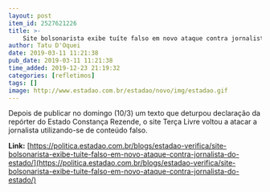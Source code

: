 ```yaml
---
layout: post
item_id: 2527621226
title: >-
    Site bolsonarista exibe tuíte falso em novo ataque contra jornalista do Estado
author: Tatu D'Oquei
date: 2019-03-11 11:21:38
pub_date: 2019-03-11 11:21:38
time_added: 2019-12-23 21:19:32
categories: [refletimos]
tags: []
image: http://www.estadao.com.br/estadao/novo/img/estadao.gif
---
```


Depois de publicar no domingo (10/3) um texto que deturpou declaração da repórter do Estado Constança Rezende, o site Terça Livre voltou a atacar a jornalista utilizando-se de conteúdo falso.

**Link:** [https://politica.estadao.com.br/blogs/estadao-verifica/site-bolsonarista-exibe-tuite-falso-em-novo-ataque-contra-jornalista-do-estado/](https://politica.estadao.com.br/blogs/estadao-verifica/site-bolsonarista-exibe-tuite-falso-em-novo-ataque-contra-jornalista-do-estado/)

